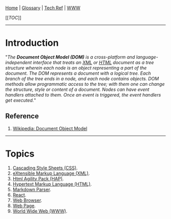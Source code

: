 [Home](/Slalom-LLC/Slalom-Consulting) | [Glossary](/Glossary) | [Tech Ref](/Tech-Ref) | [WWW](/Tech-Ref/WWW-\(World-Wide-Web\))

[[_TOC_]]

---
# Introduction
"_The ***Document Object Model (DOM)*** is a cross-platform and language-independent interface that treats an [XML](/Tech-Ref/Software-Development/Markup-Language/XML-\(eXtensible-Markup-Language\)) or [HTML](/Tech-Ref/WWW-\(World-Wide-Web\)/HTML-\(Hypertext-Markup-Language\)) document as a tree structure wherein each node is an object representing a part of the document. The DOM represents a document with a logical tree. Each branch of the tree ends in a node, and each node contains objects. DOM methods allow programmatic access to the tree; with them one can change the structure, style or content of a document. Nodes can have event handlers attached to them. Once an event is triggered, the event handlers get executed._"

## Reference
1. [Wikipedia: Document Object Model](https://en.wikipedia.org/wiki/Document_Object_Model)

---
# Topics
1. [Cascading Style Sheets (CSS)](/Tech-Ref/WWW-\(World-Wide-Web\)/CSS-\(Cascading-Style-Sheets\)).
1. [eXtensible Markup Language (XML)](/Tech-Ref/Software-Development/Markup-Language/XML-\(eXtensible-Markup-Language\)).
1. [Html Agility Pack (HAP)](/Tech-Ref/Software-Development/NET-Framework/HAP-\(Html-Agility-Pack\)).
1. [Hypertext Markup Language (HTML)](/Tech-Ref/WWW-\(World-Wide-Web\)/HTML-\(Hypertext-Markup-Language\)).
1. [Markdown Parser](/Tech-Ref/Software-Development/Markup-Language/Markdown/Markdown-Parser).
1. [React](/Tech-Ref/Software-Development/JavaScript/React).
1. [Web Browser](/Tech-Ref/WWW-\(World-Wide-Web\)/Web-Browser).
1. [Web Page](/Tech-Ref/WWW-\(World-Wide-Web\)/Web-Page).
1. [World Wide Web (WWW)](/Tech-Ref/WWW-\(World-Wide-Web\)).
